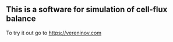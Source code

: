 ## This is a software for simulation of cell-flux balance
To try it out go to https://vereninov.com
